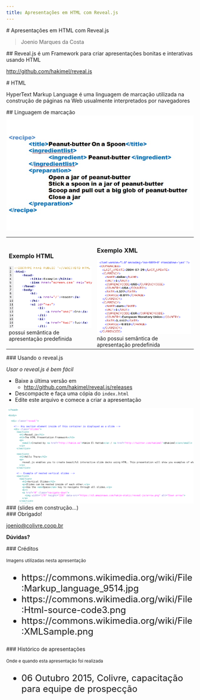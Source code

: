 ```yaml
---
title: Apresentações em HTML com Reveal.js
---
```


<section>
# Apresentações em HTML com Reveal.js

> Joenio Marques da Costa
</section>

<section>
<section>
## Reveal.js é um Framework para criar apresentações bonitas e interativas usando <span class="fragment highlight-red">HTML</span>

<span class="url">http://github.com/hakimel/reveal.js</span>
</section>
<section>
# HTML

HyperText Markup Language é uma <span class="fragment highlight-red">linguagem
de marcação</span> utilizada na construção de páginas na Web usualmente
interpretados por navegadores
</section>
<section>
## Linguagem de marcação

<img src="files/markup-language.jpg" />
</section>
<section>
<table><tr>
<td>
<h3>Exemplo HTML</h3>
<img src="files/html-sample.png" />
possui semântica de apresentação predefinida
</td>
<td>
<h3>Exemplo XML</h3>
<img src="files/xml-sample.png" />
não possui semântica de apresentação predefinida
</td>
</tr></table>
</section>
</section>

<section>
<section>
### Usando o reveal.js

_Usar o reveal.js é bem fácil_

* Baixe a última versão em
  * <span class="url">http://github.com/hakimel/reveal.js/releases</span>
* Descompacte e faça uma cópia do `index.html`
* Edite este arquivo e comece a criar a apresentação
</section>
<section>
<img src="files/reveal-js-sample.png" />
</section>
</section>

<section>
### (slides em construção...)
</section>

<section data-background="#c4a000">
<section>
### Obrigado!

joenio@colivre.coop.br

**Dúvidas?**
</section>
<section>
### Créditos

<small>Imagens utilizadas nesta apresentação</small>

<ul style="font-size: 24px">
  <li>https://commons.wikimedia.org/wiki/File:Markup_language_9514.jpg</li>
  <li>https://commons.wikimedia.org/wiki/File:Html-source-code3.png</li>
  <li>https://commons.wikimedia.org/wiki/File:XMLSample.png</li>
</ul>
</section>
<section>
### Histórico de apresentações

<small>Onde e quando esta apresentação foi realizada</small>

<ul style="font-size: 24px">
  <li>06 Outubro 2015, Colivre, capacitação para equipe de prospecção</li>
</ul>
</section>
</section>
